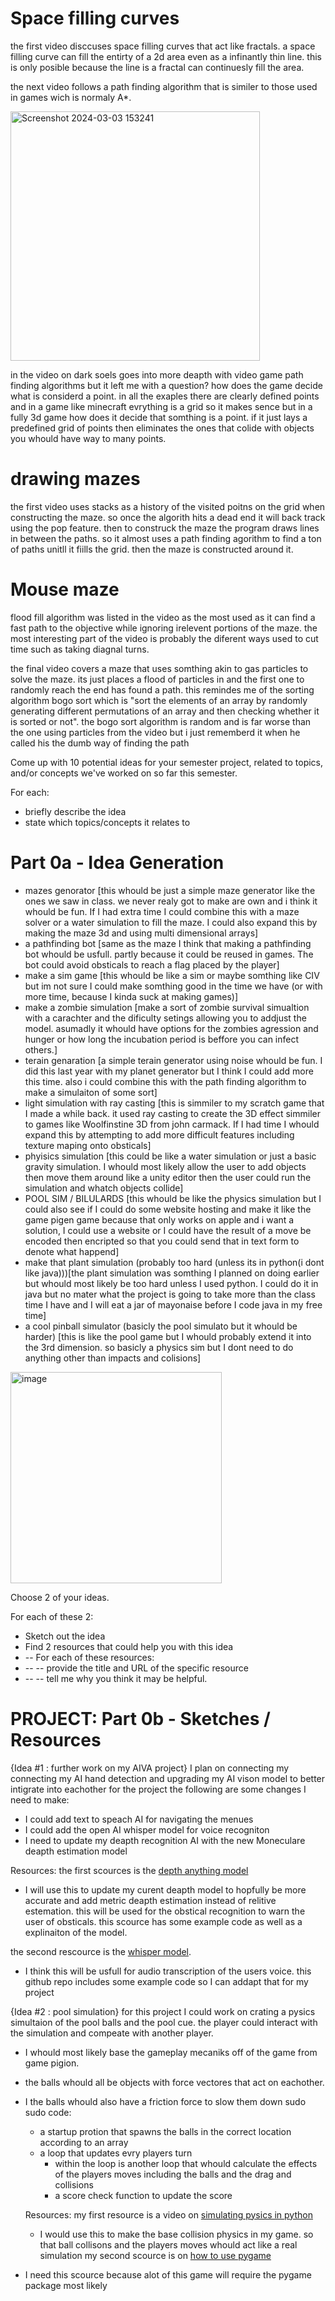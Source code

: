 # Space filling curves
  the first video disccuses space filling curves that act like fractals. a space filling curve can fill the entirty of a 2d area even as a infinantly thin line. this is only posible because the line is a fractal can continuesly fill the area. 

  the next video follows a path finding algorithm that is similer to those used in games wich is normaly A*. 
  
  <img width="399" alt="Screenshot 2024-03-03 153241" src="https://github.com/FantasticMrCat42/2023-2024/assets/129550102/33129c07-4613-4001-bdc8-5a323de1e780">
  
in the video on dark soels goes into more deapth with video game path finding algorithms but it left me with a question? how does the game decide what is considerd a point. in all the exaples there are clearly defined points and in a game like minecraft evrything is a grid so it makes sence but in a fully 3d game how does it decide that somthing is a point. if it just lays a predefined grid of points then eliminates the ones that colide with objects you whould have way to many points.

# drawing mazes
the first video uses stacks as a history of the visited poitns on the grid when constructing the maze. so once the algorith hits a dead end it will back track using the pop feature. then to construck the maze the program draws lines in between the paths. so it almost uses a path finding agorithm to find a ton of paths unitll it fiills the grid. then the maze is constructed around it.

# Mouse maze
flood fill algorithm was listed in the video as the most used as it can find a fast path to the objective while ignoring irelevent portions of the maze. the most interesting part of the video is probably the diferent ways used to cut time such as taking diagnal turns.

the final video covers a maze that uses somthing akin to gas particles to solve the maze. its just places a flood of particles in and the first one to randomly reach the end has found a path. this remindes me of the sorting algorithm bogo sort which is "sort the elements of an array by randomly generating different permutations of an array and then checking whether it is sorted or not". the bogo sort algorithm is random and is far worse than the one using particles from the video but i just rememberd it when he called his the dumb way of finding the path

Come up with 10 potential ideas for your semester project, related to topics, and/or concepts we've worked on so far this semester.

For each:
 - briefly describe the idea
 - state which topics/concepts it relates to

# Part 0a - Idea Generation
- mazes genorator [this whould be just a simple maze generator like the ones we saw in class. we never realy got to make are own and i think it whould be fun. If I had extra time I could combine this with a maze solver or a water simulation to fill the maze. I could also expand this by making the maze 3d and using multi dimensional arrays]
- a pathfinding bot [same as the maze I think that making a pathfinding bot whould be usfull. partly because it could be reused in games. The bot could avoid obsticals to reach a flag placed by the player]
- make a sim game [this whould be like a sim or maybe somthing like CIV but im not sure I could make somthing good in the time we have (or with more time, because I kinda suck at making games)]
- make a zombie simulation [make a sort of zombie survival simualtion with a carachter and the dificulty setings allowing you to addjust the model. asumadly it whould have options for the zombies agression and hunger or how long the incubation period is beffore you can infect others.]
- terain genaration [a simple terain generator using noise whould be fun. I did this last year with my planet generator but I think I could add more this time. also i could combine this with the path finding algorithm to make a simulaiton of some sort]
- light simulation with ray casting [this is simmiler to my scratch game that I made a while back. it used ray casting to create the 3D effect simmiler to games like Woolfinstine 3D from john carmack. If I had time I whould expand this by attempting to add more difficult features including texture maping onto obsticals]
- phyisics simulation [this could be like a water simulation or just a basic gravity simulation. I whould most likely allow the user to add objects then move them around like a unity editor then the user could run the simulation and whatch objects collide]
- POOL SIM / BILULARDS [this whould be like the physics simulation but I could also see if I could do some website hosting and make it like the game pigen game because that only works on apple and i want a solution, I could use a website or I could have the result of a move be encoded then encripted so that you could send that in text form to denote what happend]
- make that plant simulation (probably too hard (unless its in python(i dont like java)))[the plant simulation was somthing I planned on doing earlier but whould most likely be too hard unless I used python. I could do it in java but no mater what the project is going to take more than the class time I have and I will eat a jar of mayonaise before I code java in my free time]
- a cool pinball simulator (basicly the pool simulato but it whould be harder) [this is like the pool game but I whould probably extend it into the 3rd dimension. so basicly a physics sim but I dont need to do anything other than impacts and colisions]

<img width="338" alt="image" src="https://github.com/FantasticMrCat42/2023-2024/assets/129550102/df8f9ab4-5c6a-46d1-9e2b-03ad4d45a311">


Choose 2 of your ideas.

For each of these 2:
- Sketch out the idea
- Find 2 resources that could help you with this idea
- -- For each of these resources:
- -- -- provide the title and URL of the specific resource
- -- -- tell me why you think it may be helpful.

# PROJECT: Part 0b - Sketches / Resources
{Idea #1 : further work on my AIVA project}
I plan on connecting my connecting my AI hand detection and upgrading my AI vison model to better intigrate into eachother for the project the following are some changes I need to make:
-  I could add text to speach AI for navigating the menues
-  I could add the open AI whisper model for voice recogniton
-  I need to update my deapth recognition AI with the new Moneculare deapth estimation model

Resources:
the first scources is the [depth anything model](https://github.com/LiheYoung/Depth-Anything)
- I will use this to update my curent deapth model to hopfully be more accurate and add metric deapth estimation instead of relitive estemation. this will be used for the obstical recognition to warn the user of obsticals. this scource has some example code as well as a explinaiton of the model.
  
the second rescource is the [whisper model](https://github.com/openai/whisper). 
- I think this will be usfull for audio transcription of the users voice. this github repo includes some example code so I can addapt that for my project

{Idea #2 : pool simulation}
for this project I could work on crating a pysics simultaion of the pool balls and the pool cue. the player could interact with the simulation and compeate with another player.
- I whould most likely base the gameplay mecaniks off of the game from game pigion.
- the balls whould all be objects with force vectores that act on eachother.
- I the balls whould also have a friction force to slow them down
  sudo sudo code:
  - a startup protion that spawns the balls in the correct location according to an array
  - a loop that updates evry players turn
    - within the loop is another loop that whould calculate the effects of the players moves including the balls and the drag and collisions
     - a score check function to update the score
   
  Resources:
  my first resource is a video on [simulating pysics in python](https://www.youtube.com/watch?v=5j0uU3aJxJM)
  - I would use this to make the base collision physics in my game. so that ball collisons and the players moves whould act like a real simulation
  my second scource is on [how to use pygame](https://www.youtube.com/watch?v=y9VG3Pztok8)
- I need this scource because alot of this game will require the pygame package most likely
